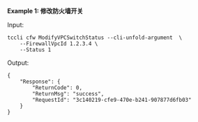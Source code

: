 **Example 1: 修改防火墙开关**



Input: 

```
tccli cfw ModifyVPCSwitchStatus --cli-unfold-argument  \
    --FirewallVpcId 1.2.3.4 \
    --Status 1
```

Output: 
```
{
    "Response": {
        "ReturnCode": 0,
        "ReturnMsg": "success",
        "RequestId": "3c140219-cfe9-470e-b241-907877d6fb03"
    }
}
```

